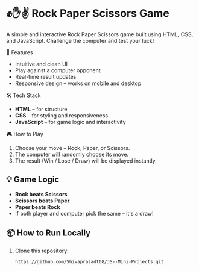 # ✊✋✌️ Rock Paper Scissors Game

A simple and interactive Rock Paper Scissors game built using HTML, CSS, and JavaScript. Challenge the computer and test your luck!

🚀 Features

- Intuitive and clean UI
- Play against a computer opponent
- Real-time result updates
- Responsive design – works on mobile and desktop

🛠️ Tech Stack

- **HTML** – for structure
- **CSS** – for styling and responsiveness
- **JavaScript** – for game logic and interactivity

🎮 How to Play

1. Choose your move – Rock, Paper, or Scissors.
2. The computer will randomly choose its move.
3. The result (Win / Lose / Draw) will be displayed instantly.


## 💡 Game Logic

- **Rock beats Scissors**
- **Scissors beats Paper**
- **Paper beats Rock**
- If both player and computer pick the same – it's a draw!

## 📦 How to Run Locally

1. Clone this repository:
   ```bash
   https://github.com/Shivaprasadt08/JS--Mini-Projects.git

